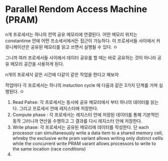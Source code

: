 
# Parallel Rendom Access Machine (PRAM)

n개 프로세서는 하나의 전역 공유 메모리에 연결된다.
어떤 메모리 위치는 constantime 안에 어떤 프소세서에서든 접근이 가능하다.
이 프로세서들 사이에서 커뮤니케이션은 공유된 메모리를 읽고 쓰면서 실행될 수 있다. ㅇ

그니까 여러 프로세서들 사이에서 데이터 공유를 할 때는 바로 공유하는 것이 아니라 공유 메모리 공간을 사용하게 된다.


n개의 프로세삭 같은 시간에 다같이 같은 작업을 한다고 해보자

작업마다 각 프로세서는 하나의 instuction cycle 에 다음과 같은 3가지 단계를 거쳐 실행된다. ㅇ

1. Read Pahse: 각 프로세서는 동시에 공유 메모리에서 부터 하나의 데이터를 읽는다. 그리고 프로세서 안에 레지스터에 저장한다.
2. Compute phase : 각 프로세서는 레지스터 안에 저장된 데이터를 통해 기본적인 동작 그러니까 연산을 수행하고 그 결과를 다시 레지스터 안에 저장한다.
3. Write phase: 각 프로세서는 공유된 메모리에 데이터를 작성한다. 단 
each processor can simultaneously write a data item to a shared memory cell, whreby the exclusive write pram variant allows writing only distinct cellls while the concurrent write PRAM varant allows processors to write to the same location (race conditions)
4. 
